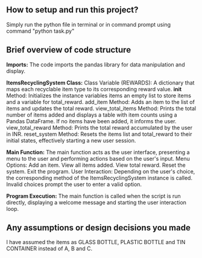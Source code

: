 How to setup and run this project?
-----------------------------------
Simply run the python file in terminal or in command prompt using command "python task.py"

Brief overview of code structure
-------------------------------------
**Imports:**
The code imports the pandas library for data manipulation and display.

**ItemsRecyclingSystem Class:**
Class Variable (REWARDS): A dictionary that maps each recyclable item type to its corresponding reward value.
__init__ Method: Initializes the instance variables items an empty list to store items and a variable for total_reward.
add_item Method: Adds an item to the list of items and updates the total reward.
view_total_items Method: Prints the total number of items added and displays a table with item counts using a Pandas DataFrame. If no items have been added, it informs the user.
view_total_reward Method: Prints the total reward accumulated by the user in INR.
reset_system Method: Resets the items list and total_reward to their initial states, effectively starting a new user session.

**Main Function:**
The main function acts as the user interface, presenting a menu to the user and performing actions based on the user's input.
Menu Options:
Add an item.
View all items added.
View total reward.
Reset the system.
Exit the program.
User Interaction: Depending on the user's choice, the corresponding method of the ItemsRecyclingSystem instance is called. Invalid choices prompt the user to enter a valid option.

**Program Execution:**
The main function is called when the script is run directly, displaying a welcome message and starting the user interaction loop.


**Any assumptions or design decisions you made**
----------------------------------------------
I have assumed the items as GLASS BOTTLE, PLASTIC BOTTLE and TIN CONTAINER instead of A, B and C.
